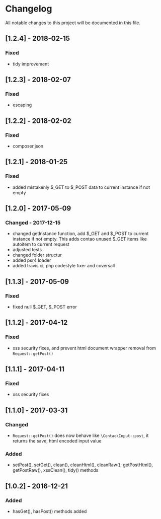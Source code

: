 # Changelog
All notable changes to this project will be documented in this file.

## [1.2.4] - 2018-02-15

### Fixed
- tidy improvement

## [1.2.3] - 2018-02-07

### Fixed
- escaping

## [1.2.2] - 2018-02-02

### Fixed
- composer.json

## [1.2.1] - 2018-01-25

### Fixed
- added mistakenly $_GET to $_POST data to current instance if not empty

## [1.2.0] - 2017-05-09

### Changed - 2017-12-15
- changed getInstance function, add $_GET and $_POST to current instance if not empty. This adds contao unused $_GET items like autoitem to current request
- adjusted tests
- changed folder structur
- added psr4 loader
- added travis ci, php codestyle fixer and coversall

## [1.1.3] - 2017-05-09

### Fixed
- fixed null $_GET, $_POST error

## [1.1.2] - 2017-04-12

### Fixed
- xss security fixes, and prevent html document wrapper removal from `Request::getPost()`

## [1.1.1] - 2017-04-11

### Fixed
- xss security fixes

## [1.1.0] - 2017-03-31

### Changed
- `Request::getPost()` does now behave like `\Contao\Input::post`, it returns the save, html encoded input value

### Added 
- setPost(), setGet(), clean(), cleanHtml(), cleanRaw(), getPostHtml(), getPostRaw(), xssClean(), tidy() methods

## [1.0.2] - 2016-12-21

### Added
- hasGet(), hasPost() methods added
